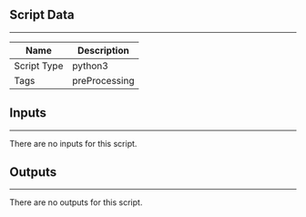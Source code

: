 

## Script Data
---

| **Name** | **Description** |
| --- | --- |
| Script Type | python3 |
| Tags | preProcessing |

## Inputs
---
There are no inputs for this script.

## Outputs
---
There are no outputs for this script.
